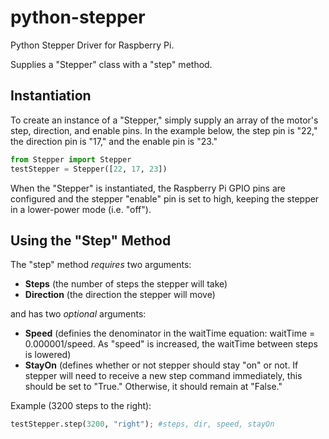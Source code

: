 # python-stepper

Python Stepper Driver for Raspberry Pi.

Supplies a "Stepper" class with a "step" method. 

## Instantiation

To create an instance of a "Stepper," simply supply an array of the motor's step, direction, and enable pins. In the example below, the step pin is "22," the direction pin is "17," and the enable pin is "23."

```python
from Stepper import Stepper
testStepper = Stepper([22, 17, 23])
```

When the "Stepper" is instantiated, the Raspberry Pi GPIO pins are configured and the stepper "enable" pin is set to high, keeping the stepper in a lower-power mode (i.e. "off").

## Using the "Step" Method

The "step" method *requires* two arguments:
- **Steps** (the number of steps the stepper will take)
- **Direction** (the direction the stepper will move)

and has two *optional* arguments:
- **Speed** (definies the denominator in the waitTime equation: waitTime = 0.000001/speed. As "speed" is increased, the waitTime between steps is lowered)
- **StayOn** (defines whether or not stepper should stay "on" or not. If stepper will need to receive a new step command immediately, this should be set to "True." Otherwise, it should remain at "False."

Example (3200 steps to the right):

```python
testStepper.step(3200, "right"); #steps, dir, speed, stayOn
```
